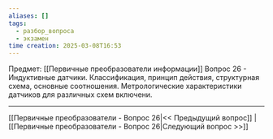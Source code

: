 ```yaml
---
aliases: []
tags:
  - разбор_вопроса
  - экзамен
time creation: 2025-03-08T16:53
---
```

Предмет: [[Первичные преобразователи информации]]
Вопрос 26 - Индуктивные датчики. Классификация, принцип действия, структурная схема, основные соотношения. Метрологические характеристики датчиков для различных схем включени.



---
[[Первичные преобразователи - Вопрос 26|<< Предыдущий вопрос]] | [[Первичные преобразователи - Вопрос 26|Следующий вопрос >>]]
